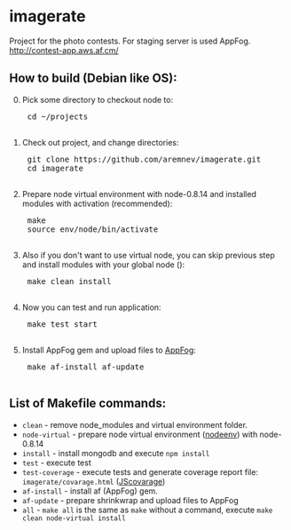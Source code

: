 imagerate
=========

Project for the photo contests. For staging server is used AppFog. http://contest-app.aws.af.cm/


How to build (Debian like OS):
------

0. Pick some directory to checkout node to:

    <pre>
    cd ~/projects
    </pre>


1. Check out project, and change directories:
    
    <pre>
    git clone https://github.com/aremnev/imagerate.git
    cd imagerate
    </pre>
    
2. Prepare node virtual environment with node-0.8.14 and installed modules with activation (recommended):

    <pre>
    make
    source env/node/bin/activate
    </pre>

3. Also if you don't want to use virtual node, you can skip previous step and install modules with your global node ():

    <pre>
    make clean install
    </pre>
    
4. Now you can test and run application:

    <pre>
    make test start
    </pre>
    
5. Install AppFog gem and upload files to [AppFog](http://appfog.com):

    <pre>
    make af-install af-update
    </pre>
    
List of Makefile commands:
------

* `clean` - remove node_modules and virtual environment folder.
* `node-virtual` - prepare node virtual environment ([nodeenv](https://github.com/ekalinin/nodeenv)) with node-0.8.14
* `install` - install mongodb and execute `npm install`
* `test` - execute test
* `test-coverage` - execute tests and generate coverage report file: `imagerate/covarage.html` ([JScovarage](http://siliconforks.com/jscoverage/))
* `af-install` - install af (AppFog) gem.
* `af-update` - prepare shrinkwrap and upload files to AppFog
* `all` - `make all` is the same as `make` without a command, execute `make clean node-virtual install`


